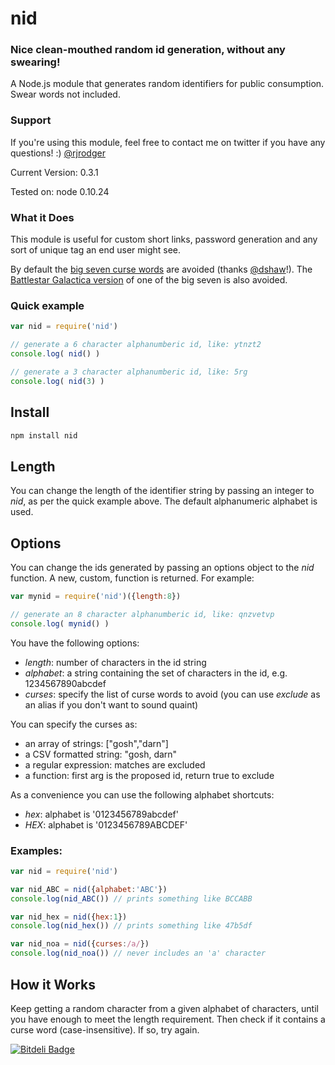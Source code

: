 # nid

### Nice clean-mouthed random id generation, without any swearing!

A Node.js module that generates random identifiers for public consumption. Swear words not included.

### Support

If you're using this module, feel free to contact me on twitter if you have any questions! :) [@rjrodger](http://twitter.com/rjrodger)

Current Version: 0.3.1

Tested on: node 0.10.24


### What it Does

This module is useful for custom short links, password generation and
any sort of unique tag an end user might see.

By default the [big seven curse words](http://en.wikipedia.org/wiki/Seven_dirty_words) are avoided
(thanks [@dshaw](http://twitter.com/dshaw)!). The [Battlestar Galactica version](http://en.battlestarwiki.org/wiki/Frak) of one of the big seven is also avoided.


### Quick example

```JavaScript
var nid = require('nid')

// generate a 6 character alphanumberic id, like: ytnzt2
console.log( nid() )

// generate a 3 character alphanumberic id, like: 5rg
console.log( nid(3) )

```


## Install

```sh
npm install nid
```


## Length

You can change the length of the identifier string by passing an
integer to _nid_, as per the quick example above. The default
alphanumeric alphabet is used.


## Options

You can change the ids generated by passing an options object to the
_nid_ function. A new, custom, function is returned. For example:

```JavaScript
var mynid = require('nid')({length:8})

// generate an 8 character alphanumberic id, like: qnzvetvp
console.log( mynid() )
```

You have the following options:

   * _length_: number of characters in the id string
   * _alphabet_: a string containing the set of characters in the id, e.g. 1234567890abcdef
   * _curses_: specify the list of curse words to avoid (you can use _exclude_ as an alias if you don't want to sound quaint)

You can specify the curses as:

   * an array of strings: ["gosh","darn"]
   * a CSV formatted string: "gosh, darn"
   * a regular expression: matches are excluded
   * a function: first arg is the proposed id, return true to exclude

As a convenience you can use the following alphabet shortcuts:

   * _hex_: alphabet is '0123456789abcdef'
   * _HEX_: alphabet is '0123456789ABCDEF'

### Examples:

```JavaScript
var nid = require('nid')

var nid_ABC = nid({alphabet:'ABC'})
console.log(nid_ABC()) // prints something like BCCABB

var nid_hex = nid({hex:1})
console.log(nid_hex()) // prints something like 47b5df

var nid_noa = nid({curses:/a/})
console.log(nid_noa()) // never includes an 'a' character
```

## How it Works

Keep getting a random character from a given alphabet of characters,
until you have enough to meet the length requirement. Then check if it
contains a curse word (case-insensitive). If so, try again.





[![Bitdeli Badge](https://d2weczhvl823v0.cloudfront.net/rjrodger/nid/trend.png)](https://bitdeli.com/free "Bitdeli Badge")

